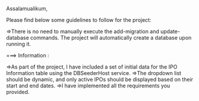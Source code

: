 Assalamualikum,

Please find below some guidelines to follow for the project:

=>There is no need to manually execute the add-migration and update-database commands. The project will automatically create a database upon running it.

===>   Information :

=>As part of the project, I have included a set of initial data for the IPO Information table using the DBSeederHost service. 
=>The dropdown list should be dynamic, and only active IPOs should be displayed based on their start and end dates.
=>I have implemented all the requirements you provided.



